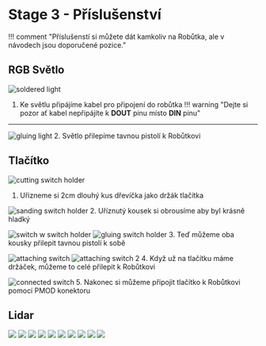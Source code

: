 # Stage 3 - Příslušenství

!!! comment "Příslušenstí si můžete dát kamkoliv na Robůtka, ale v návodech jsou doporučené pozice."

## RGB Světlo
![soldered light](assets/soldered_light.jpg)
1. Ke světlu připájíme kabel pro připojení do robůtka
!!! warning "Dejte si pozor ať kabel nepřipájíte k **DOUT** pinu místo **DIN** pinu"
<hr>

![gluing light](assets/gluing_light.jpg)
2. Světlo přilepíme tavnou pistolí k Robůtkovi

## Tlačítko

![cutting switch holder](assets/cutting_switch_holder.jpg)
1. Uřizneme si 2cm dlouhý kus dřevíčka jako držák tlačítka

![sanding switch holder](assets/sanding_switch_holder.jpg)
2. Uříznutý kousek si obrousíme aby byl krásně hladký

![switch w switch holder](assets/switch_w_switch_holder.jpg)
![gluing switch holder](assets/gluing_switch_holder.jpg)
3. Teď můžeme oba kousky přilepit tavnou pistolí k sobě

![attaching switch](assets/attaching_switch.jpg)
![attaching switch 2](assets/attaching_switch_2.jpg)
4. Když už na tlačítku máme držáček, můžeme to celé přilepit k Robůtkovi

![connected switch](assets/connected_switch.jpg)
5. Nakonec si můžeme připojit tlačítko k Robůtkovi pomocí PMOD konektoru


## Lidar

![](assets/cutting_lidar_holder.jpg)
![](assets/sanding_lidar_holder.jpg)
![](assets/attaching_lidar_holder.jpg)
![](assets/gluing_lidar_holder.jpg)
![](assets/glue_on_lidar_holder.jpg)
![](assets/glued_lidar_holder.jpg)
![](assets/glued_lidar_holder_2.jpg)
![](assets/lidar_w_cables.jpg)
![](assets/lidar_w_cables_closeup.jpg)
![](assets/attaching_lidar.jpg)